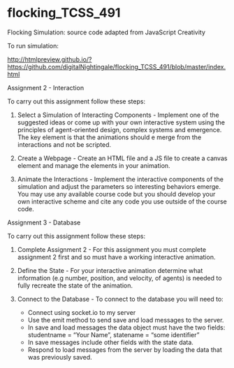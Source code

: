 # flocking_TCSS_491

Flocking Simulation: source code adapted from JavaScript Creativity

To run simulation:

  http://htmlpreview.github.io/?https://github.com/digitalNightingale/flocking_TCSS_491/blob/master/index.html
  
Assignment 2 - Interaction

To carry out this assignment follow these steps:

1. Select a Simulation of Interacting Components - Implement one of the suggested ideas or come up with your 
   own interactive system using the principles of agent-oriented design, complex systems and emergence. The key 
   element is that the animations should e merge from the interactions and not be scripted.
   
2. Create a Webpage - Create an HTML file and a JS file to create a canvas element and manage the elements in your animation.

3. Animate the Interactions - Implement the interactive components of the simulation and adjust the parameters so 
   interesting behaviors emerge. You may use any available course code but you should develop your own interactive 
   scheme and cite any code you use outside of the course code.
   
   
Assignment 3 - Database

To carry out this assignment follow these steps:

1. Complete Assignment 2 - For this assignment you must complete assignment 2 first and so must have a working 
   interactive animation.

2. Define the State  - For your interactive animation determine what information (e.g number, position, and velocity, 
   of agents) is needed to fully recreate the state of the animation.

3. Connect to the Database - To connect to the database you will need to:
      - Connect using socket.io to my server
      - Use the emit method to send  save  and  load  messages to the server.
      - In  save  and  load  messages the data object must have the two fields: 
          studentname = “Your Name”, 
          statename = “some identifier”
      - In save messages include other fields with the state data.
      - Respond to load messages from the server by loading the data that was previously saved.

